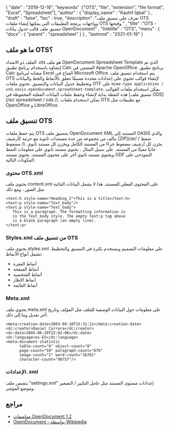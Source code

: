{
  "date" : "2019-12-16",
  "keywords" :["OTS", "file", "extension", "file format", "Excel", "Spreadsheet"],
  "author" : {
    "display_name" : "Kashif Iqbal"
} ,
  "draft" : "false",
  "toc" : true,
  "description" :"تعرف على تنسيق ملف OTS وواجهات برمجة التطبيقات التي يمكنها إنشاء ملفات OTS وفتحها." ,
  "title" :"OTS - تنسيق ملف قالب جدول بيانات OpenDocument" ,
  "linktitle" : "OTS",
  "menu" : {
    "docs" : {
      "parent" : "spreadsheet"
}
} ,
  "lastmod" : "2021-01-19"
}

## ما هو ملف OTS؟

الملف ذو الامتداد .ots هو ملف OpenDocument Spreadsheet Template الذي تم إنشاؤه باستخدام برنامج تطبيق Calc المضمن في Apache OpenOffice. برنامج تطبيق Calc مشابه لبرنامج Excel المتاح في Microsoft Office. يتم استخدام تنسيق ملف OTS لإنشاء قوالب تحتوي على إعدادات محددة مسبقًا تتعلق بالأنماط والخط والبيانات وتخطيط جدول البيانات والتنسيق. تحتوي ملفات OTF على `mime-type application / vnd.oasis.opendocument.spreadsheet-template`. يمكن استخدام ملفات القوالب هذه كنقطة بداية لإنشاء وحفظ ملفات البيانات الفعلية المحفوظة في [تنسيق ملف ODS](/ar/ spreadsheet / ods /). يمكن استخدام ملفات OTS مع تطبيقات مثل OpenOffice و LibreOffice.

## تنسيق ملف OTS

يتم حفظ ملفات OTS بتنسيق ملف OpenDocument XML المستند إلى OASIS والذي يتألف من مجموعة من عدة مستندات ثانوية مع حزمة كأرشيف [ZIP](/ar/ ضغط / مضغوط /). يخزن كل أرشيف مضغوط جزءًا من المستند الكامل ويخزن كل مستند ثانوي جانبًا معينًا من المستند. على سبيل المثال ، يحتوي مستند ثانوي على معلومات النمط ويحتوي مستند ثانوي آخر على محتوى المستند. يحتوي مستند ODF النموذجي على المكونات التالية:

### محتوى OTS.xml

يحتوي ملف content.xml على المحتوى الفعلي للمستند. هذا لا يشمل البيانات الثنائية مثل الصور ، ومع ذلك.
```
<text:h style-name="Heading_2">This is a title</text:h>
<text:p style-name="Text_body"/>
<text:p style-name="Text_body">
   This is a paragraph. The formatting information is
   in the Text_body style. The empty text:p tag above
   is a blank paragraph (an empty line).
</text:p>
```

### Styles.xml من تنسيق ملف OTS

يحتوي ملف styles.xml على معلومات التصميم ويستخدم بكثرة في التنسيق والتخطيط. تشمل أنواع الأنماط:

* أنماط الفقرة
* أنماط الصفحة
* أنماط الشخصية
* أنماط الإطار
* أنماط القائمة

### Meta.xml

يحتوي ملف meta.xml على معلومات حول البيانات الوصفية للملف مثل المؤلف وتاريخ آخر تعديل وما إلى ذلك.
```
<meta:creation-date>2003-09-10T15:31:11</meta:creation-date>
<dc:creator>Daniel Carrera</dc:creator>
<dc:date>2005-06-29T22:02:06</dc:date>
<dc:language>es-ES</dc:language>
<meta:document-statistic
      table-count="6" object-count="0"
      page-count="59" paragraph-count="676"
      image-count="2" word-count="16701"
      character-count="98757"/>
```
### الإعدادات. xml

يتضمن ملف "settings.xml" إعدادات مستوى المستند مثل عامل التكبير / التصغير وموضع المؤشر.

## مراجع ##

* [مواصفات OpenDocument 1.2](https://www.oasis-open.org/standards#opendocumentv1.2)
* [OpenDocument - بواسطة Wikipedia](https://en.wikipedia.org/wiki/OpenDocument)

